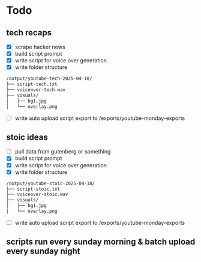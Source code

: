 
# Todo

## tech recaps
- [x] scrape hacker news
- [x] build script prompt
- [x] write script for voice over generation
- [x] write folder structure
```bash 
/output/youtube-tech-2025-04-18/
├── script-tech.txt
├── voiceover-tech.wav
├── visuals/
│   ├── bg1.jpg
│   └── overlay.png
```
- [ ] write auto upload script
    export to /exports/youtube-monday-exports



## stoic ideas
- [ ] pull data from gutenberg or something
- [x] build script prompt
- [x] write script for voice over generation
- [x] write folder structure
```bash 
/output/youtube-stoic-2025-04-18/
├── script-stoic.txt
├── voiceover-stoic.wav
├── visuals/
│   ├── bg1.jpg
│   └── overlay.png
```
- [ ] write auto upload script
    export to /exports/youtube-monday-exports


## scripts run every sunday morning & batch upload every sunday night 